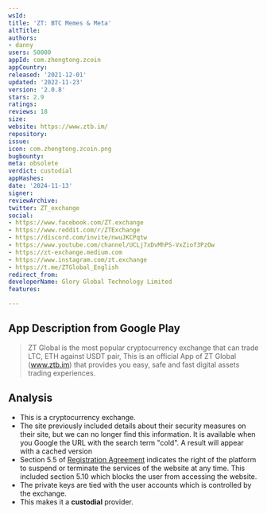 ```yaml
---
wsId: 
title: 'ZT: BTC Memes & Meta'
altTitle: 
authors:
- danny
users: 50000
appId: com.zhengtong.zcoin
appCountry: 
released: '2021-12-01'
updated: '2022-11-23'
version: '2.0.8'
stars: 2.9
ratings: 
reviews: 18
size: 
website: https://www.ztb.im/
repository: 
issue: 
icon: com.zhengtong.zcoin.png
bugbounty: 
meta: obsolete
verdict: custodial
appHashes: 
date: '2024-11-13'
signer: 
reviewArchive: 
twitter: ZT_exchange
social:
- https://www.facebook.com/ZT.exchange
- https://www.reddit.com/r/ZTExchange
- https://discord.com/invite/nwuJKCPqtw
- https://www.youtube.com/channel/UCLj7xDvMhPS-VxZiof3PzOw
- https://zt-exchange.medium.com
- https://www.instagram.com/zt.exchange
- https://t.me/ZTGlobal_English
redirect_from: 
developerName: Glory Global Technology Limited
features: 

---
```


## App Description from Google Play

> ZT Global is the most popular cryptocurrency exchange that can trade LTC, ETH against USDT pair, This is an official App of ZT Global (www.ztb.im) that provides you easy, safe and fast digital assets trading experiences.

## Analysis

- This is a cryptocurrency exchange.
- The site previously included details about their security measures on their site, but we can no longer find this information. It is available when you Google the URL with the search term "cold". A result will appear with a cached version
- Section 5.5 of [Registration Agreement](https://www.ztbzh.net/clause?id=228) indicates the right of the platform to suspend or terminate the services of the website at any time. This included section 5.10 which blocks the user from accessing the website. 
- The private keys are tied with the user accounts which is controlled by the exchange.
- This makes it a **custodial** provider.
